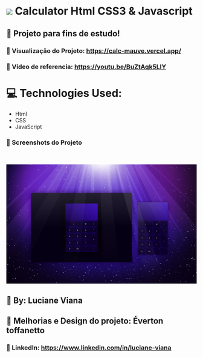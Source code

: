   #  <img src="https://github.com/everton-dgn/everton-dgn/blob/main/gif/Hi.gif?raw=true" width="30px"> Calculator Html CSS3 & Javascript
  
  ## :book: Projeto para fins de estudo!
   
  ### :link: Visualização do Projeto: https://calc-mauve.vercel.app/

  ### :link: Video de referencia: https://youtu.be/BuZtAqk5LIY

   # :computer: Technologies Used:
   
   * Html
   * CSS
   * JavaScript

   ### :camera_flash: Screenshots do Projeto
   <br> 

   ![Imagem do projeto](https://github.com/Lucianevianagbi/calculadora/blob/main/screenshots/img1.jpg)
   <br>
   
   ## :woman: By:  Luciane Viana

   ## :man: Melhorias e Design do projeto: Éverton toffanetto

   ### :link: LinkedIn: https://www.linkedin.com/in/luciane-viana